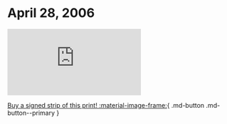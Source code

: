 # April 28, 2006

![](https://www.achewood.com/comic.php?date=04282006)

[Buy a signed strip of this print! :material-image-frame:](https://achewood-holiday-pop-up.myshopify.com/products/strip#04282006){ .md-button .md-button--primary }
